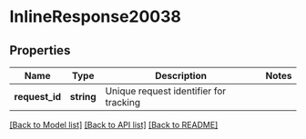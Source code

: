 # InlineResponse20038

## Properties
Name | Type | Description | Notes
------------ | ------------- | ------------- | -------------
**request_id** | **string** | Unique request identifier for tracking | 

[[Back to Model list]](../README.md#documentation-for-models) [[Back to API list]](../README.md#documentation-for-api-endpoints) [[Back to README]](../README.md)


